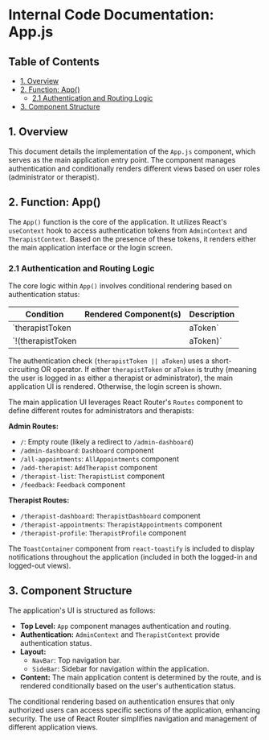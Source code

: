 # Internal Code Documentation: App.js

## Table of Contents

* [1. Overview](#1-overview)
* [2. Function: App()](#2-function-app)
    * [2.1 Authentication and Routing Logic](#21-authentication-and-routing-logic)
* [3. Component Structure](#3-component-structure)


## 1. Overview

This document details the implementation of the `App.js` component, which serves as the main application entry point.  The component manages authentication and conditionally renders different views based on user roles (administrator or therapist).

## 2. Function: App()

The `App()` function is the core of the application. It utilizes React's `useContext` hook to access authentication tokens from `AdminContext` and `TherapistContext`. Based on the presence of these tokens, it renders either the main application interface or the login screen.

### 2.1 Authentication and Routing Logic

The core logic within `App()` involves conditional rendering based on authentication status:

| Condition                     | Rendered Component(s)                                 | Description                                                                       |
|------------------------------|------------------------------------------------------|-----------------------------------------------------------------------------------|
| `therapistToken || aToken` | Main application interface (NavBar, SideBar, Routes) | Renders the application's main layout including navigation and route components. |
| `!(therapistToken || aToken)` | Login component                                      | Displays the login screen if no authentication token is present.                   |


The authentication check (`therapistToken || aToken`) uses a short-circuiting OR operator.  If either `therapistToken` or `aToken` is truthy (meaning the user is logged in as either a therapist or administrator), the main application UI is rendered. Otherwise, the login screen is shown.

The main application UI leverages React Router's `Routes` component to define different routes for administrators and therapists:


**Admin Routes:**

* `/`: Empty route (likely a redirect to `/admin-dashboard`)
* `/admin-dashboard`: `Dashboard` component
* `/all-appointments`: `AllAppointments` component
* `/add-therapist`: `AddTherapist` component
* `/therapist-list`: `TherapistList` component
* `/feedback`: `Feedback` component


**Therapist Routes:**

* `/therapist-dashboard`: `TherapistDashboard` component
* `/therapist-appointments`: `TherapistAppointments` component
* `/therapist-profile`: `TherapistProfile` component


The `ToastContainer` component from `react-toastify` is included to display notifications throughout the application (included in both the logged-in and logged-out views).


## 3. Component Structure

The application's UI is structured as follows:

* **Top Level:** `App` component manages authentication and routing.
* **Authentication:**  `AdminContext` and `TherapistContext` provide authentication status.
* **Layout:**
    * `NavBar`:  Top navigation bar.
    * `SideBar`:  Sidebar for navigation within the application.
* **Content:**  The main application content is determined by the route, and is rendered conditionally based on the user's authentication status.

The conditional rendering based on authentication ensures that only authorized users can access specific sections of the application, enhancing security.  The use of React Router simplifies navigation and management of different application views.

